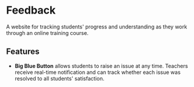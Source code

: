 # Feedback

A website for tracking students' progress and understanding as they work through an online training course.
## Features
* **Big Blue Button** allows students to raise an issue at any time. Teachers receive real-time notification and can track whether each issue was resolved to all students' satisfaction.
